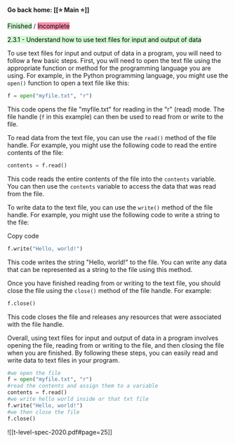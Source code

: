 **Go back home: [[⭐ Main ⭐]]**

<mark style="background: #BBFABBA6;">Finished</mark> / <mark style="background: #FF5582A6;">Incomplete</mark>



<mark style="background: #BBFABBA6;">2.3.1 - Understand how to use text files for input and output of data</mark>

To use text files for input and output of data in a program, you will need to follow a few basic steps. First, you will need to open the text file using the appropriate function or method for the programming language you are using. For example, in the Python programming language, you might use the ` open() ` function to open a text file like this:

```python
f = open("myfile.txt", "r")
```

This code opens the file "myfile.txt" for reading in the "r" (read) mode. The file handle (`f` in this example) can then be used to read from or write to the file.

To read data from the text file, you can use the ` read() ` method of the file handle. For example, you might use the following code to read the entire contents of the file:

```python
contents = f.read()
```

This code reads the entire contents of the file into the ` contents ` variable. You can then use the `contents` variable to access the data that was read from the file.

To write data to the text file, you can use the ` write() ` method of the file handle. For example, you might use the following code to write a string to the file:

Copy code

```python
f.write("Hello, world!")
```

This code writes the string "Hello, world!" to the file. You can write any data that can be represented as a string to the file using this method.

Once you have finished reading from or writing to the text file, you should close the file using the ` close() ` method of the file handle. For example:


```python
f.close()
```

This code closes the file and releases any resources that were associated with the file handle.

Overall, using text files for input and output of data in a program involves opening the file, reading from or writing to the file, and then closing the file when you are finished. By following these steps, you can easily read and write data to text files in your program.

```python
#we open the file
f = open("myfile.txt", "r")
#read the contents and assign them to a variable
contents = f.read()
#we write hello world inside or that txt file
f.write("Hello, world!")
#we then close the file
f.close()

```




![[t-level-spec-2020.pdf#page=25]]